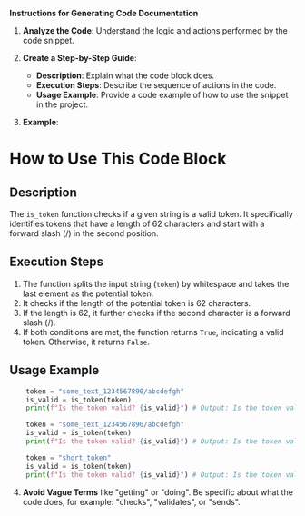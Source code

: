**Instructions for Generating Code Documentation**

1. **Analyze the Code**: Understand the logic and actions performed by the code snippet.

2. **Create a Step-by-Step Guide**:
    - **Description**: Explain what the code block does.
    - **Execution Steps**: Describe the sequence of actions in the code.
    - **Usage Example**: Provide a code example of how to use the snippet in the project.

3. **Example**:

How to Use This Code Block
=========================================================================================

Description
-------------------------
The `is_token` function checks if a given string is a valid token. It specifically identifies tokens that have a length of 62 characters and start with a forward slash (/) in the second position. 

Execution Steps
-------------------------
1. The function splits the input string (`token`) by whitespace and takes the last element as the potential token.
2. It checks if the length of the potential token is 62 characters. 
3. If the length is 62, it further checks if the second character is a forward slash (/).
4. If both conditions are met, the function returns `True`, indicating a valid token. Otherwise, it returns `False`.

Usage Example
-------------------------

```python
    token = "some_text_1234567890/abcdefgh"
    is_valid = is_token(token)
    print(f"Is the token valid? {is_valid}") # Output: Is the token valid? True

    token = "some_text_1234567890/abcdefgh"
    is_valid = is_token(token)
    print(f"Is the token valid? {is_valid}") # Output: Is the token valid? True

    token = "short_token"
    is_valid = is_token(token)
    print(f"Is the token valid? {is_valid}") # Output: Is the token valid? False
```

4. **Avoid Vague Terms** like "getting" or "doing". Be specific about what the code does, for example: "checks", "validates", or "sends".